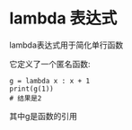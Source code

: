 # lambda 表达式

lambda表达式用于简化单行函数

它定义了一个匿名函数:

```
g = lambda x : x + 1
print(g(1))
# 结果是2
```

其中g是函数的引用

